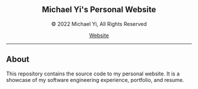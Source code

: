 <div align="center">
    <h2>Michael Yi's Personal Website</h2>
    <p>© 2022 Michael Yi, All Rights Reserved</p>
    <a href="https://michael-yi.com/">Website</a>
</div>

<hr/>

## About 

This repository contains the source code to my personal website. It is a showcase of my software engineering experience, portfolio, and resume.
